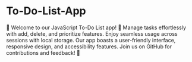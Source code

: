 # To-Do-List-App
📝 Welcome to our JavaScript To-Do List app! 🚀 Manage tasks effortlessly with add, delete, and prioritize features. Enjoy seamless usage across sessions with local storage. Our app boasts a user-friendly interface, responsive design, and accessibility features. Join us on GitHub for contributions and feedback! 🌟
